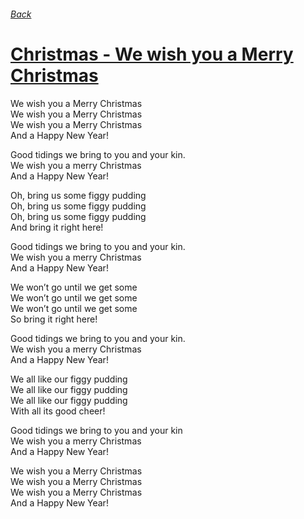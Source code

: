 ###### [Back](../Readme.md)
# [Christmas - We wish you a Merry Christmas](tabs.md)

We wish you a Merry Christmas  
We wish you a Merry Christmas  
We wish you a Merry Christmas  
And a Happy New Year!

Good tidings we bring to you and your kin.  
We wish you a merry Christmas  
And a Happy New Year!

Oh, bring us some figgy pudding  
Oh, bring us some figgy pudding  
Oh, bring us some figgy pudding  
And bring it right here!

Good tidings we bring to you and your kin.  
We wish you a merry Christmas  
And a Happy New Year!

We won’t go until we get some  
We won’t go until we get some  
We won’t go until we get some  
So bring it right here!

Good tidings we bring to you and your kin.  
We wish you a merry Christmas  
And a Happy New Year!

We all like our figgy pudding  
We all like our figgy pudding  
We all like our figgy pudding  
With all its good cheer!

Good tidings we bring to you and your kin  
We wish you a merry Christmas  
And a Happy New Year!

We wish you a Merry Christmas  
We wish you a Merry Christmas  
We wish you a Merry Christmas  
And a Happy New Year!  